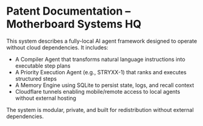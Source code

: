 # Patent Documentation – Motherboard Systems HQ

This system describes a fully-local AI agent framework designed to operate without cloud dependencies. It includes:

- A Compiler Agent that transforms natural language instructions into executable step plans
- A Priority Execution Agent (e.g., STRYXX-1) that ranks and executes structured steps
- A Memory Engine using SQLite to persist state, logs, and recall context
- Cloudflare tunnels enabling mobile/remote access to local agents without external hosting

The system is modular, private, and built for redistribution without external dependencies.
